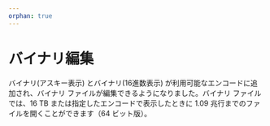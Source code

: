 ```yaml
---
orphan: true
---
```

# バイナリ編集

バイナリ(アスキー表示) とバイナリ(16進数表示) が利用可能なエンコードに追加され、バイナリ ファイルが編集できるようになりました。バイナリ ファイルでは、16 TB または指定したエンコードで表示したときに 1.09 兆行までのファイルを開くことができます（64 ビット版）。

